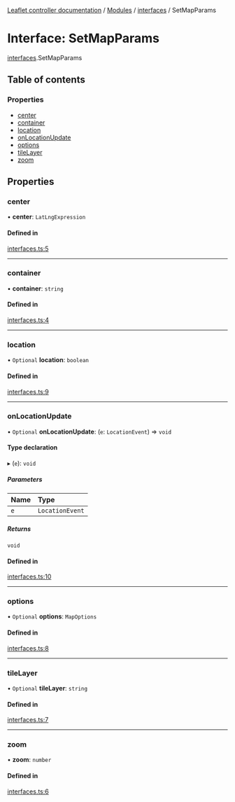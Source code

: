 [Leaflet controller documentation](../README.md) / [Modules](../modules.md) / [interfaces](../modules/interfaces.md) / SetMapParams

# Interface: SetMapParams

[interfaces](../modules/interfaces.md).SetMapParams

## Table of contents

### Properties

- [center](interfaces.SetMapParams.md#center)
- [container](interfaces.SetMapParams.md#container)
- [location](interfaces.SetMapParams.md#location)
- [onLocationUpdate](interfaces.SetMapParams.md#onlocationupdate)
- [options](interfaces.SetMapParams.md#options)
- [tileLayer](interfaces.SetMapParams.md#tilelayer)
- [zoom](interfaces.SetMapParams.md#zoom)

## Properties

### center

• **center**: `LatLngExpression`

#### Defined in

[interfaces.ts:5](https://github.com/synw/leaflet-controller/blob/653db9e/src/interfaces.ts#L5)

___

### container

• **container**: `string`

#### Defined in

[interfaces.ts:4](https://github.com/synw/leaflet-controller/blob/653db9e/src/interfaces.ts#L4)

___

### location

• `Optional` **location**: `boolean`

#### Defined in

[interfaces.ts:9](https://github.com/synw/leaflet-controller/blob/653db9e/src/interfaces.ts#L9)

___

### onLocationUpdate

• `Optional` **onLocationUpdate**: (`e`: `LocationEvent`) => `void`

#### Type declaration

▸ (`e`): `void`

##### Parameters

| Name | Type |
| :------ | :------ |
| `e` | `LocationEvent` |

##### Returns

`void`

#### Defined in

[interfaces.ts:10](https://github.com/synw/leaflet-controller/blob/653db9e/src/interfaces.ts#L10)

___

### options

• `Optional` **options**: `MapOptions`

#### Defined in

[interfaces.ts:8](https://github.com/synw/leaflet-controller/blob/653db9e/src/interfaces.ts#L8)

___

### tileLayer

• `Optional` **tileLayer**: `string`

#### Defined in

[interfaces.ts:7](https://github.com/synw/leaflet-controller/blob/653db9e/src/interfaces.ts#L7)

___

### zoom

• **zoom**: `number`

#### Defined in

[interfaces.ts:6](https://github.com/synw/leaflet-controller/blob/653db9e/src/interfaces.ts#L6)
